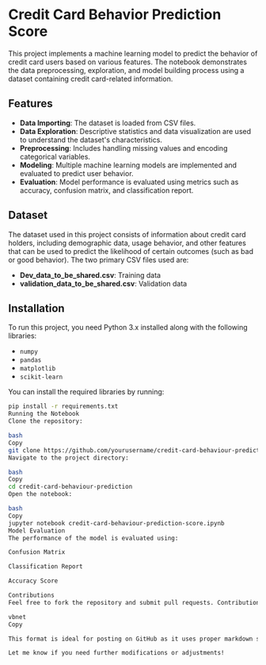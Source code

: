 # Credit Card Behavior Prediction Score

This project implements a machine learning model to predict the behavior of credit card users based on various features. The notebook demonstrates the data preprocessing, exploration, and model building process using a dataset containing credit card-related information.

## Features

- **Data Importing**: The dataset is loaded from CSV files.
- **Data Exploration**: Descriptive statistics and data visualization are used to understand the dataset's characteristics.
- **Preprocessing**: Includes handling missing values and encoding categorical variables.
- **Modeling**: Multiple machine learning models are implemented and evaluated to predict user behavior.
- **Evaluation**: Model performance is evaluated using metrics such as accuracy, confusion matrix, and classification report.

## Dataset

The dataset used in this project consists of information about credit card holders, including demographic data, usage behavior, and other features that can be used to predict the likelihood of certain outcomes (such as bad or good behavior). The two primary CSV files used are:

- **Dev_data_to_be_shared.csv**: Training data
- **validation_data_to_be_shared.csv**: Validation data

## Installation

To run this project, you need Python 3.x installed along with the following libraries:

- `numpy`
- `pandas`
- `matplotlib`
- `scikit-learn`

You can install the required libraries by running:

```bash
pip install -r requirements.txt
Running the Notebook
Clone the repository:

bash
Copy
git clone https://github.com/yourusername/credit-card-behaviour-prediction.git
Navigate to the project directory:

bash
Copy
cd credit-card-behaviour-prediction
Open the notebook:

bash
Copy
jupyter notebook credit-card-behaviour-prediction-score.ipynb
Model Evaluation
The performance of the model is evaluated using:

Confusion Matrix

Classification Report

Accuracy Score

Contributions
Feel free to fork the repository and submit pull requests. Contributions are welcome!

vbnet
Copy

This format is ideal for posting on GitHub as it uses proper markdown structure, making the content clear and well-organized for readers. You can copy-paste it into the `README.md` file of your GitHub repository.

Let me know if you need further modifications or adjustments!






